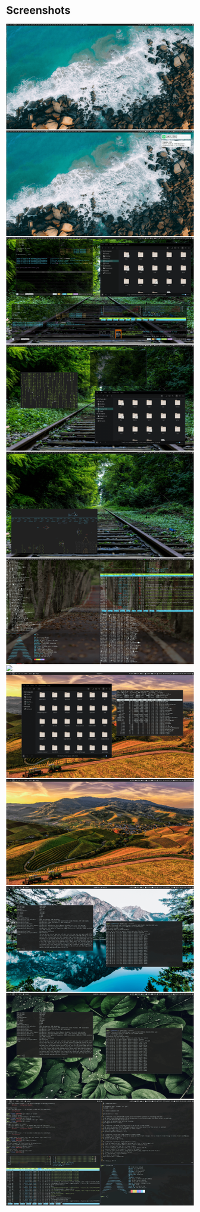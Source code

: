 # Screenshots

![](./2020-11-16_12-44.png)
![](./2020-11-16_13-06_1.png)
![](./2020-11-16_12-43.png)
![](./2020-11-16_12-42.png)
![](./2020-11-16_12-39.png)
![](./2020-11-16_12-37.png)
![](./2020-09-07_23-54_1.png)
![](./2020-09-07_06-08.png)
![](./2020-09-07_06-08_1.png)
![](./2020-09-07_06-03.png)
![](./2020-09-07_06-03_1.png)
![](./2020-09-07_05-59.png)
